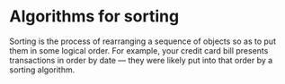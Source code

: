 # Algorithms for sorting

Sorting is the process of rearranging a sequence of objects so as to put them in some logical order. For example, your credit card bill presents transactions in order by date — they were likely put into that order by a sorting algorithm.